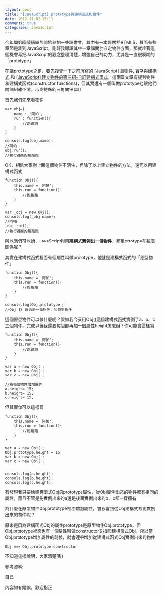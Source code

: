 ```yaml
---
layout: post
title: "[JavaScript] prototype與建構函式和物件"
date: 2012-11-02 15:11
comments: true
categories: JavaScript
---
```


今年開始陸陸續續的開始參加一些讀書會，其中有一本是關於HTML5，裡面有些章節是談到JavaScript，剛好我導讀其中一章講關於自定物件方面，那就趁著這個機會再把JavaScript的觀念整理清楚，增強自己的功力，尤其是一直很模糊的「prototype」

<!--more-->

在講prototype之前，要先複習一下之前所寫的 <a href="http://blog.rx836.tw/blog/javascript-patterns-1/" target="_blank">[JavaScript] 談物件, 實字與建構式</a> 和 <a href="http://blog.rx836.tw/blog/javascript-custom-function/" target="_blank">[JavaScript] 建立物件的第三招-自訂建構式函式</a>，這兩篇文章有提到物件和建構式函式(constructor functions)，但其實還有一個叫做prototype也跟他們兩個糾纏不清，形成特殊的三角關係(誤)

首先我們先來看物件

	var obj={
		name : '阿帕',
		run : function(){
			//跑跑跑
		}
	}
	
	console.log(obj.name);
	//阿帕
	obj.run();
	//執行裡面的跑跑跑
	
OK，相信大家對上面這個物件不陌生，但除了以上建立物件的方法，還可以用建構式函式

	function Obj(){
		this.name = '阿帕';
		this.run = function(){
			//跑跑跑
		}
	}
	
	var _obj = new Obj();
	console.log(_obj.name);
	//阿帕
	_obj.run();
	//執行裡面的跑跑跑
	
所以我們可以說，JavaScript利用**建構式實例出一個物件**，那跟prtotype有甚麼關係呢？

其實在建構式函式裡面有個屬性叫做prototype，他就是建構式函式的「原型物件」

	function Obj(){
		this.name = '阿帕';
		this.run = function(){
			//跑跑跑
		}
	}
	
	console.log(Obj.prototype);
	//Obj {} 這也是一個物件，叫原型物件
	
這個原型物件可以做什麼呢？假如我今天用Obj()這個建構式函式實例了a、b、c三個物件，完成以後我還要每個都再加一個屬性height怎麼辦？你可能會這樣寫

	function Obj(){
		this.name = '阿帕';
		this.run = function(){
			//跑跑跑
		}
	}
	
	var a = new Obj();
	var b = new Obj();
	var c = new Obj();
	
	//為每個物件增加屬性
	a.height= 15;
	b.height= 15;
	c.height= 15;
	
但其實你可以這樣寫

    function Obj(){
        this.name = '阿帕';
        this.run = function(){
            //跑跑跑
        }
    }
    
	var a = new Obj();    
    Obj.prototype.height = 15;
    var b = new Obj();    
	var c = new Obj();    
	
	
    console.log(a.height);
	console.log(b.height);
	console.log(c.height);
	
有發現我只要給建構函式Obj的prototype屬性，從Obj實例出來的物件都有相同的屬性，而且不管是先實例出來的a還是後面實例出來的b、c都一樣擁有

為什麼在原型物件Obj.prototype裡面增加屬性，會影響到從Obj建構式裡面實例出來的物件呢？

原來是因為建構函式Obj的屬性prototype是原型物件Obj.prototype，但Obj.prototype裡面也有一個屬性叫做constructor又指回建構函式Obj，所以當Obj.prototype增加屬性的時候，就會連帶增加從建構式函式Obj實例出來的物件
	
	Obj === Obj.prototype.constructor
	
不知道這樣說明，大家清楚嗎:)

參考資料:

自已

內容如有錯誤，歡迎指正


	
